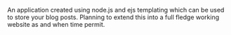 An application created using node.js and ejs templating which can be used to store your blog posts.
Planning to extend this into a full fledge working website as and when time permit.